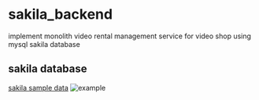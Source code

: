 # sakila_backend

implement monolith video rental management service for video shop using mysql sakila database

## sakila database

[sakila sample data](https://dev.mysql.com/doc/sakila/en/)
![example](https://dev.mysql.com/doc/sakila/en/images/sakila-schema.png)
